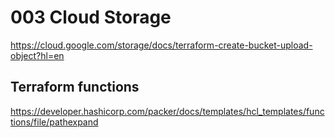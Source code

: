 # 003 Cloud Storage

https://cloud.google.com/storage/docs/terraform-create-bucket-upload-object?hl=en

## Terraform functions

https://developer.hashicorp.com/packer/docs/templates/hcl_templates/functions/file/pathexpand
